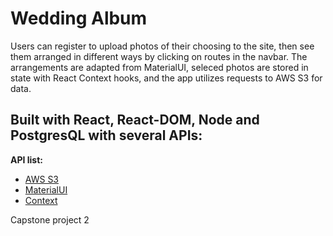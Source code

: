 # Wedding Album

Users can register to upload photos of their choosing to the site, then see them arranged in different ways by clicking on routes in the navbar. The arrangements are adapted from MaterialUI, seleced photos are stored in state with React Context hooks, and the app utilizes requests to AWS S3 for data.

## Built with React, React-DOM, Node and PostgresQL with several APIs:

**API list:**
- [AWS S3](https://aws.amazon.com/s3/)
- [MaterialUI](https://material-ui.com/)
- [Context](https://reactjs.org/docs/context.html) 

Capstone project 2
